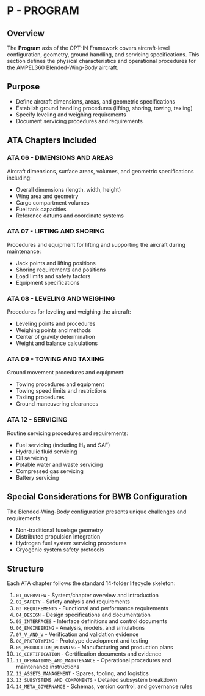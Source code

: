 # P - PROGRAM

## Overview
The **Program** axis of the OPT-IN Framework covers aircraft-level configuration, geometry, ground handling, and servicing specifications. This section defines the physical characteristics and operational procedures for the AMPEL360 Blended-Wing-Body aircraft.

## Purpose
- Define aircraft dimensions, areas, and geometric specifications
- Establish ground handling procedures (lifting, shoring, towing, taxiing)
- Specify leveling and weighing requirements
- Document servicing procedures and requirements

## ATA Chapters Included

### ATA 06 - DIMENSIONS AND AREAS
Aircraft dimensions, surface areas, volumes, and geometric specifications including:
- Overall dimensions (length, width, height)
- Wing area and geometry
- Cargo compartment volumes
- Fuel tank capacities
- Reference datums and coordinate systems

### ATA 07 - LIFTING AND SHORING
Procedures and equipment for lifting and supporting the aircraft during maintenance:
- Jack points and lifting positions
- Shoring requirements and positions
- Load limits and safety factors
- Equipment specifications

### ATA 08 - LEVELING AND WEIGHING
Procedures for leveling and weighing the aircraft:
- Leveling points and procedures
- Weighing points and methods
- Center of gravity determination
- Weight and balance calculations

### ATA 09 - TOWING AND TAXIING
Ground movement procedures and equipment:
- Towing procedures and equipment
- Towing speed limits and restrictions
- Taxiing procedures
- Ground maneuvering clearances

### ATA 12 - SERVICING
Routine servicing procedures and requirements:
- Fuel servicing (including H₂ and SAF)
- Hydraulic fluid servicing
- Oil servicing
- Potable water and waste servicing
- Compressed gas servicing
- Battery servicing

## Special Considerations for BWB Configuration
The Blended-Wing-Body configuration presents unique challenges and requirements:
- Non-traditional fuselage geometry
- Distributed propulsion integration
- Hydrogen fuel system servicing procedures
- Cryogenic system safety protocols

## Structure
Each ATA chapter follows the standard 14-folder lifecycle skeleton:
1. `01_OVERVIEW` - System/chapter overview and introduction
2. `02_SAFETY` - Safety analysis and requirements
3. `03_REQUIREMENTS` - Functional and performance requirements
4. `04_DESIGN` - Design specifications and documentation
5. `05_INTERFACES` - Interface definitions and control documents
6. `06_ENGINEERING` - Analysis, models, and simulations
7. `07_V_AND_V` - Verification and validation evidence
8. `08_PROTOTYPING` - Prototype development and testing
9. `09_PRODUCTION_PLANNING` - Manufacturing and production plans
10. `10_CERTIFICATION` - Certification documents and evidence
11. `11_OPERATIONS_AND_MAINTENANCE` - Operational procedures and maintenance instructions
12. `12_ASSETS_MANAGEMENT` - Spares, tooling, and logistics
13. `13_SUBSYSTEMS_AND_COMPONENTS` - Detailed subsystem breakdown
14. `14_META_GOVERNANCE` - Schemas, version control, and governance rules
